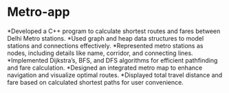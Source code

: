 # Metro-app
*Developed a C++ program to calculate shortest routes and fares between Delhi Metro stations.
*Used graph and heap data structures to model stations and connections effectively.
*Represented metro stations as nodes, including details like name, corridor, and connecting lines.
*Implemented Dijkstra’s, BFS, and DFS algorithms for efficient pathfinding and fare calculation.
*Designed an integrated metro map to enhance navigation and visualize optimal routes.
*Displayed total travel distance and fare based on calculated shortest paths for user convenience.
